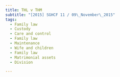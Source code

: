 ```yaml
---
title: THL v THM 
subtitle: "[2015] SGHCF 11 / 09\_November\_2015"
tags:
  - Family law
  - Custody
  - Care and control
  - Family law
  - Maintenance
  - Wife and children
  - Family law
  - Matrimonial assets
  - Division

---
```


